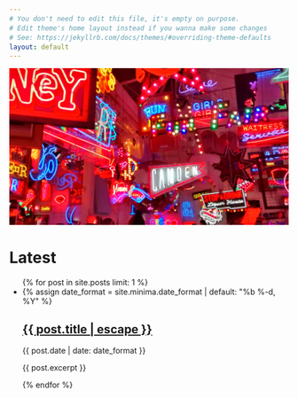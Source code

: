 ```yaml
---
# You don't need to edit this file, it's empty on purpose.
# Edit theme's home layout instead if you wanna make some changes
# See: https://jekyllrb.com/docs/themes/#overriding-theme-defaults
layout: default
---
```


<img src="/assets/background.jpg" />

<h1>Latest</h1>
<ul class="post-list">
  {% for post in site.posts limit: 1 %}
    <li>
      {% assign date_format = site.minima.date_format | default: "%b %-d, %Y" %}
      <h2 class="post-heading"><a class="post-link" href="{{ post.url | relative_url }}">{{ post.title | escape }}</a></h2>
      <p class="post-meta">{{ post.date | date: date_format }}</p>
      <p>{{ post.excerpt }}</p>
    </li>
  {% endfor %}
</ul>
